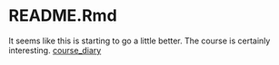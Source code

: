 README.Rmd
================

It seems like this is starting to go a little better. The course is certainly interesting. [course\_diary](https://MikaelM76.github.io/IODS-project/)
